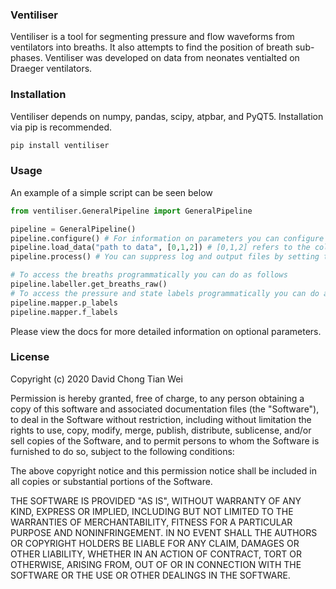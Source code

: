 ### Ventiliser

Ventiliser is a tool for segmenting pressure and flow waveforms from ventilators into breaths. It also attempts to find the position of breath sub-phases. Ventiliser was developed on data from neonates ventialted on Draeger ventilators.

### Installation
Ventiliser depends on numpy, pandas, scipy, atpbar, and PyQT5. Installation via pip is recommended.

```python
pip install ventiliser
```

### Usage

An example of a simple script can be seen below

```python
from ventiliser.GeneralPipeline import GeneralPipeline

pipeline = GeneralPipeline()
pipeline.configure() # For information on parameters you can configure see docs
pipeline.load_data("path to data", [0,1,2]) # [0,1,2] refers to the columns in your data file corresponding to time, pressure, flow
pipeline.process() # You can suppress log and output files by setting them false. See docs for more information

# To access the breaths programmatically you can do as follows
pipeline.labeller.get_breaths_raw()
# To access the pressure and state labels programmatically you can do as follows
pipeline.mapper.p_labels
pipeline.mapper.f_labels
```

Please view the docs for more detailed information on optional parameters.

### License

Copyright (c) 2020 David Chong Tian Wei

Permission is hereby granted, free of charge, to any person obtaining a copy
of this software and associated documentation files (the "Software"), to deal
in the Software without restriction, including without limitation the rights
to use, copy, modify, merge, publish, distribute, sublicense, and/or sell
copies of the Software, and to permit persons to whom the Software is
furnished to do so, subject to the following conditions:

The above copyright notice and this permission notice shall be included in all
copies or substantial portions of the Software.

THE SOFTWARE IS PROVIDED "AS IS", WITHOUT WARRANTY OF ANY KIND, EXPRESS OR
IMPLIED, INCLUDING BUT NOT LIMITED TO THE WARRANTIES OF MERCHANTABILITY,
FITNESS FOR A PARTICULAR PURPOSE AND NONINFRINGEMENT. IN NO EVENT SHALL THE
AUTHORS OR COPYRIGHT HOLDERS BE LIABLE FOR ANY CLAIM, DAMAGES OR OTHER
LIABILITY, WHETHER IN AN ACTION OF CONTRACT, TORT OR OTHERWISE, ARISING FROM,
OUT OF OR IN CONNECTION WITH THE SOFTWARE OR THE USE OR OTHER DEALINGS IN THE
SOFTWARE.
